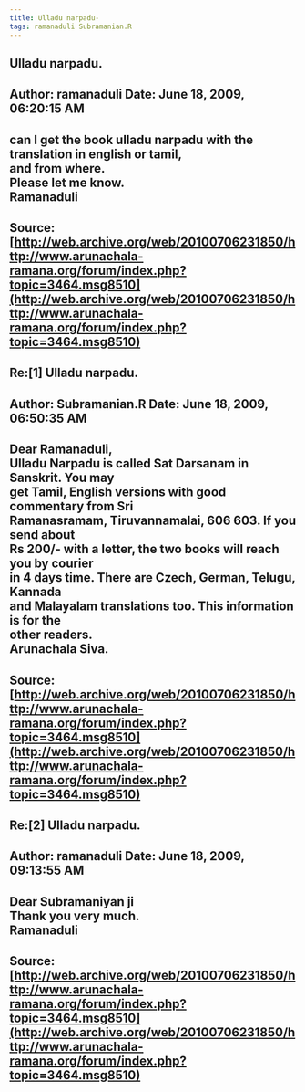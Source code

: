 ```yaml
--- 
title: Ulladu narpadu-   
tags: ramanaduli Subramanian.R  
---  
```

## Ulladu narpadu.  
Author: ramanaduli          Date: June 18, 2009, 06:20:15 AM  
---  
can I get the book ulladu narpadu with the translation in english or tamil,  
and from where.   
Please let me know.   
Ramanaduli
 ---  
Source:[http://web.archive.org/web/20100706231850/http://www.arunachala-ramana.org/forum/index.php?topic=3464.msg8510](http://web.archive.org/web/20100706231850/http://www.arunachala-ramana.org/forum/index.php?topic=3464.msg8510)   
---  

## Re:[1] Ulladu narpadu.  
Author: Subramanian.R       Date: June 18, 2009, 06:50:35 AM  
---  
Dear Ramanaduli,   
Ulladu Narpadu is called Sat Darsanam in Sanskrit. You may   
get Tamil, English versions with good commentary from Sri   
Ramanasramam, Tiruvannamalai, 606 603. If you send about   
Rs 200/- with a letter, the two books will reach you by courier   
in 4 days time. There are Czech, German, Telugu, Kannada   
and Malayalam translations too. This information is for the   
other readers.   
Arunachala Siva.
 ---  
Source:[http://web.archive.org/web/20100706231850/http://www.arunachala-ramana.org/forum/index.php?topic=3464.msg8510](http://web.archive.org/web/20100706231850/http://www.arunachala-ramana.org/forum/index.php?topic=3464.msg8510)   
---  

## Re:[2] Ulladu narpadu.  
Author: ramanaduli          Date: June 18, 2009, 09:13:55 AM  
---  
Dear Subramaniyan ji   
Thank you very much.   
Ramanaduli
 ---  
Source:[http://web.archive.org/web/20100706231850/http://www.arunachala-ramana.org/forum/index.php?topic=3464.msg8510](http://web.archive.org/web/20100706231850/http://www.arunachala-ramana.org/forum/index.php?topic=3464.msg8510)   
---  

